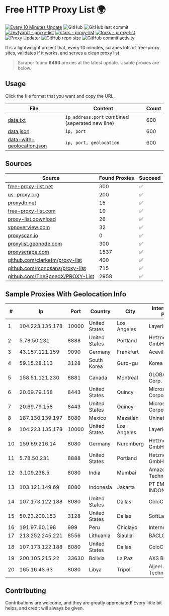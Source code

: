 
# Free HTTP Proxy List 🌍

[![Every 10 Minutes Update](https://github.com/mertguvencli/http-proxy-list/actions/workflows/main.yml/badge.svg?branch=main)](https://github.com/mertguvencli/http-proxy-list/actions/workflows/main.yml)
![GitHub](https://img.shields.io/github/license/mertguvencli/http-proxy-list)
![GitHub last commit](https://img.shields.io/github/last-commit/mertguvencli/http-proxy-list)
[![zevtyardt - proxy-list](https://img.shields.io/static/v1?label=zevtyardt&message=proxy-list&color=blue&logo=github)](https://github.com/zevtyardt/proxy-list "Go to GitHub repo")
[![stars - proxy-list](https://img.shields.io/github/stars/zevtyardt/proxy-list?style=social)](https://github.com/zevtyardt/proxy-list)
[![forks - proxy-list](https://img.shields.io/github/forks/zevtyardt/proxy-list?style=social)](https://github.com/zevtyardt/proxy-list)
[![Proxy Updater](https://github.com/zevtyardt/proxy-list/workflows/Proxy%20Updater/badge.svg)](https://github.com/zevtyardt/proxy-list/actions?query=workflow:"Proxy+Updater")
![GitHub repo size](https://img.shields.io/github/repo-size/zevtyardt/proxy-list)
[![GitHub commit activity](https://img.shields.io/github/commit-activity/m/zevtyardt/proxy-list?logo=commits)](https://github.com/zevtyardt/proxy-list/commits/main)

It is a lightweight project that, every 10 minutes, scrapes lots of free-proxy sites, validates if it works, and serves a clean proxy list.

> Scraper found **6493** proxies at the latest update. Usable proxies are below.

## Usage

Click the file format that you want and copy the URL.

|File|Content|Count|
|----|-------|-----|
|[data.txt](https://raw.githubusercontent.com/mertguvencli/http-proxy-list/main/proxy-list/data.txt)|`ip_address:port` combined (seperated new line)|600|
|[data.json](https://raw.githubusercontent.com/mertguvencli/http-proxy-list/main/proxy-list/data.json)|`ip, port`|600|
|[data-with-geolocation.json](https://raw.githubusercontent.com/mertguvencli/http-proxy-list/main/proxy-list/data-with-geolocation.json)|`ip, port, geolocation`|600|

## Sources

|Source|Found Proxies|Succeed|
|------|-------------|-------|
|[free-proxy-list.net](https://free-proxy-list.net)|300|✅|
|[us-proxy.org](https://www.us-proxy.org)|200|✅|
|[proxydb.net](http://proxydb.net)|15|✅|
|[free-proxy-list.com](https://free-proxy-list.com/?page=&port=&type%5B%5D=http&type%5B%5D=https&up_time=0&search=Search)|10|✅|
|[proxy-list.download](https://www.proxy-list.download/HTTP)|26|✅|
|[vpnoverview.com](https://vpnoverview.com/privacy/anonymous-browsing/free-proxy-servers)|32|✅|
|[proxyscan.io](https://www.proxyscan.io)|0|✅|
|[proxylist.geonode.com](https://proxylist.geonode.com/api/proxy-list?limit=300&page=1&sort_by=lastChecked&sort_type=desc&protocols=http,https)|300|✅|
|[proxyscrape.com](https://api.proxyscrape.com/v2/?request=displayproxies&protocol=http&timeout=10000&country=all&ssl=all&anonymity=all)|1537|✅|
|[github.com/clarketm/proxy-list](https://raw.githubusercontent.com/clarketm/proxy-list/master/proxy-list-raw.txt)|400|✅|
|[github.com/monosans/proxy-list](https://raw.githubusercontent.com/monosans/proxy-list/main/proxies/http.txt)|715|✅|
|[github.com/TheSpeedX/PROXY-List](https://raw.githubusercontent.com/TheSpeedX/PROXY-List/master/http.txt)|2958|✅|


## Sample Proxies With Geolocation Info

|#|Ip|Port|Country|City|Internet Service Provider|
|-|--|----|-------|----|-------------------------|
|1|104.223.135.178|10000|United States|Los Angeles|LayerHost|
|2|5.78.50.231|8888|United States|Portland|Hetzner Online GmbH|
|3|43.157.121.159|9090|Germany|Frankfurt|Aceville Pte.ltd|
|4|59.15.28.113|3128|South Korea|Guro-gu|Korea Telecom|
|5|158.51.121.230|8881|Canada|Montreal|GLOBALTELEHOST Corp.|
|6|20.69.79.158|8443|United States|Quincy|Microsoft Corporation|
|7|20.69.79.158|8443|United States|Quincy|Microsoft Corporation|
|8|187.130.139.197|8080|Mexico|Mazatlán|Uninet S.A. de C.V.|
|9|104.223.135.178|10000|United States|Los Angeles|LayerHost|
|10|159.69.216.14|8080|Germany|Nuremberg|Hetzner Online GmbH|
|11|5.78.50.231|8888|United States|Portland|Hetzner Online GmbH|
|12|3.109.238.5|8080|India|Mumbai|Amazon Technologies Inc.|
|13|103.121.149.69|8080|Indonesia|Jakarta|PT EMERIO INDONESIA|
|14|107.173.122.188|8080|United States|Dallas|ColoCrossing|
|15|50.23.200.153|3128|United States|Dallas|SoftLayer|
|16|191.97.60.198|999|Peru|Chiclayo|Internexa Peru S.A|
|17|213.252.245.221|8556|Lithuania|Šiauliai|BACLOUD-BITE|
|18|107.173.122.188|8080|United States|Dallas|ColoCrossing|
|19|200.105.215.22|33630|Bolivia|La Paz|AXS Bolivia S. A.|
|20|165.16.43.63|8080|Libya|Tripoli|Aljeel Aljadeed Technology|



## Contributing

Contributions are welcome, and they are greatly appreciated! Every
little bit helps, and credit will always be given.

